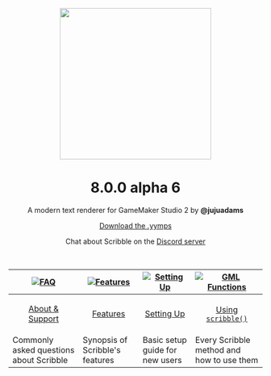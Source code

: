 <p align="center"><img src="https://raw.githubusercontent.com/JujuAdams/scribble/master/LOGO.png" style="display:block; margin:auto; width:300px"></p>
<h1 align="center">8.0.0 alpha 6</h1>

<p align="center">A modern text renderer for GameMaker Studio 2 by <b>@jujuadams</b></p>

<p align="center"><a href="https://github.com/JujuAdams/scribble/releases/">Download the .yymps</a></p>
<p align="center">Chat about Scribble on the <a href="https://discord.gg/8krYCqr">Discord server</a></p>

&nbsp;

|[![FAQ](https://raw.githubusercontent.com/wiki/JujuAdams/scribble/images/faq.png)](https://github.com/JujuAdams/Scribble/wiki/FAQ)|[![Features](https://raw.githubusercontent.com/wiki/JujuAdams/scribble/images/features.png)](https://github.com/JujuAdams/Scribble/wiki/Features)|[![Setting Up](https://raw.githubusercontent.com/wiki/JujuAdams/scribble/images/setup.png)](https://github.com/JujuAdams/Scribble/wiki/Setting-Up)|[![GML Functions](https://raw.githubusercontent.com/wiki/JujuAdams/scribble/images/code.png)](https://github.com/JujuAdams/Scribble/wiki/scribble()-Methods)|
|----------------------|----------------------|----------------------|----------------------|
|<p align="center">[About & Support](https://github.com/JujuAdams/Scribble/wiki/FAQ)</p>|<p align="center">[Features](https://github.com/JujuAdams/Scribble/wiki/Features)</p>|<p align="center">[Setting Up](https://github.com/JujuAdams/Scribble/wiki/Setting-Up)</p>|<p align="center">[Using `scribble()`](https://github.com/JujuAdams/Scribble/wiki/scribble()-Methods)</p>|
|Commonly asked questions about Scribble|Synopsis of Scribble's features|Basic setup guide for new users|Every Scribble method and how to use them|
